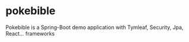 # pokebible
Pokebible is a Spring-Boot demo application with Tymleaf, Security, Jpa, React... frameworks 
